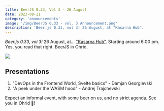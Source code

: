 ```yaml
---
title: BeerJS 0.33, Vol 3 - 26 August
date: 2023-08-11
category: 'announcements'
image: '/img/BeerJS 0.33 - vol. 3 Announcement.png'
description: 'Beer.js 0.33, vol 3! 26 August, at "Kasarna Hub".'
---
```


_Beer.js 0.33, vol 3!_ 26 August, at... ["Kasarna Hub"](https://kasarna.net). Starting around 6:00 pm. Yes, you read
that right. BeerJS in Ohrid.

<img src="/img/BeerJS 0.33 - vol. 3 Announcement.png" />

## Presentations

1. "DevOps in the Frontend World, Svelte basics" - Damjan Georgievski
2. "A peek under the WASM hood" - Andrej Trajchevski

Expect an informal event, with some beer on us, and no strict agenda. See you in Ohrid 🍻!

